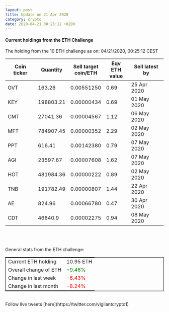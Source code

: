 ```yaml
---
layout: post
title: Update on 21 Apr 2020
category: crypto
date: 2020-04-21 00:25:12 +0200
---
```




#### Current holdings from the ETH Challenge

The holding from the 10 ETH challenge as on: 04/21/2020, 00:25:12 CEST

|Coin ticker|Quantity|Sell target<br>coin/ETH|Eqv ETH<br>value|Sell latest by|
|-----------|--------|-----------|-----------|--------------|
GVT|163.26|  0.00551250|0.69|25 Apr 2020|
KEY|198803.21|  0.00000434|0.69|01 May 2020|
CMT|27041.36|  0.00004567|1.12|06 May 2020|
MFT|784907.45|  0.00000352|2.29|02 May 2020|
PPT|616.41|  0.00142380|0.79|07 May 2020|
AGI|23597.67|  0.00007608|1.62|07 May 2020|
HOT|481984.36|  0.00000222|0.89|02 May 2020|
TNB|191782.49|  0.00000807|1.44|22 Apr 2020|
AE|824.96|  0.00066780|0.47|30 Apr 2020|
CDT|46840.9|  0.00002275|0.94|08 May 2020|

<br>
<br>
<br>
General stats from the ETH challenge:

<table style="border:1px solid black;margin-left:auto;margin-right:auto;">
	<tbody>
	<tr>
		<td>Current ETH holding</td>
		<td>     10.95 ETH</td>
	</tr>
	<tr>
		<td>Overall change of ETH</td>
		<td><font color="green">+9.46%</font></td>
	</tr>
	<tr>
		<td>Change in last week</td>
		<td><font color="red">-6.43%</font></td>
	</tr>
	<tr>
		<td>Change in last month</td>
		<td><font color="red">-8.24%</font></td>
	</tr>
	</tbody>
</table>

<br>
Follow live tweets [here](https://twitter.com/vigilantcrypto1)
<br>
<br>